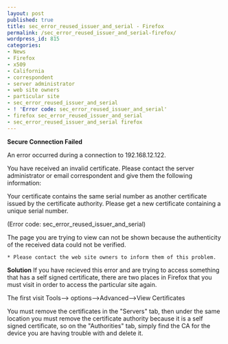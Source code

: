 ```yaml
---
layout: post
published: true
title: sec_error_reused_issuer_and_serial - Firefox
permalink: /sec_error_reused_issuer_and_serial-firefox/
wordpress_id: 815
categories:
- News
- Firefox
- x509
- California
- correspondent
- server administrator
- web site owners
- particular site
- sec_error_reused_issuer_and_serial
- ! 'Error code: sec_error_reused_issuer_and_serial'
- firefox sec_error_reused_issuer_and_serial
- sec_error_reused_issuer_and_serial firefox
---
```



<strong>Secure Connection Failed</strong>
 
An error occurred during a connection to 192.168.12.122.

You have received an invalid certificate.  Please contact the server administrator or email correspondent and give them the following information:

Your certificate contains the same serial number as another certificate issued by the certificate authority.  Please get a new certificate containing a unique serial number.

(Error code: sec_error_reused_issuer_and_serial)

        
The page you are trying to view can not be shown because the authenticity of the received data could not be verified.

    * Please contact the web site owners to inform them of this problem.



<strong>Solution</strong>
If you have recieved this error and are trying to access something that has a self signed certificate, there are two places in Firefox that you must visit in order to access the particular site again.

The first visit Tools--> options-->Advanced-->View Certificates

You must remove the certificates in the "Servers" tab, then under the same location you must remove the certificate authority because it is a self signed certificate, so on the "Authorities" tab, simply find the CA for the device you are having trouble with and delete it.
